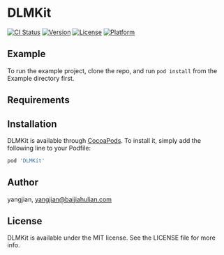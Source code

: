 # DLMKit

[![CI Status](http://img.shields.io/travis/yangjian/DLMKit.svg?style=flat)](https://travis-ci.org/yangjian/DLMKit)
[![Version](https://img.shields.io/cocoapods/v/DLMKit.svg?style=flat)](http://cocoapods.org/pods/DLMKit)
[![License](https://img.shields.io/cocoapods/l/DLMKit.svg?style=flat)](http://cocoapods.org/pods/DLMKit)
[![Platform](https://img.shields.io/cocoapods/p/DLMKit.svg?style=flat)](http://cocoapods.org/pods/DLMKit)

## Example

To run the example project, clone the repo, and run `pod install` from the Example directory first.

## Requirements

## Installation

DLMKit is available through [CocoaPods](http://cocoapods.org). To install
it, simply add the following line to your Podfile:

```ruby
pod 'DLMKit'
```

## Author

yangjian, yangjian@baijiahulian.com

## License

DLMKit is available under the MIT license. See the LICENSE file for more info.
